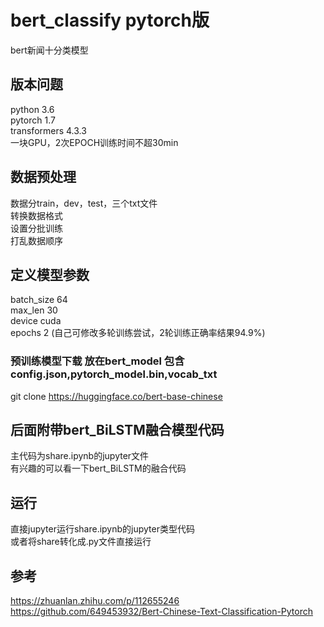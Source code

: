 # bert_classify pytorch版
bert新闻十分类模型

## 版本问题
python 3.6  
pytorch 1.7  
transformers 4.3.3  
一块GPU，2次EPOCH训练时间不超30min  

## 数据预处理
数据分train，dev，test，三个txt文件  
转换数据格式  
设置分批训练  
打乱数据顺序    

## 定义模型参数
batch_size 64  
max_len 30  
device cuda  
epochs 2 (自己可修改多轮训练尝试，2轮训练正确率结果94.9%)

### 预训练模型下载 放在bert_model  包含config.json,pytorch_model.bin,vocab_txt
git clone https://huggingface.co/bert-base-chinese  

## 后面附带bert_BiLSTM融合模型代码
主代码为share.ipynb的jupyter文件  
有兴趣的可以看一下bert_BiLSTM的融合代码

## 运行
直接jupyter运行share.ipynb的jupyter类型代码  
或者将share转化成.py文件直接运行

## 参考
https://zhuanlan.zhihu.com/p/112655246  
https://github.com/649453932/Bert-Chinese-Text-Classification-Pytorch  

